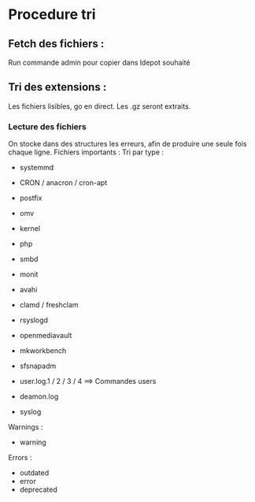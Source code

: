 # Procedure tri

## Fetch des fichiers :

Run commande admin pour copier dans ldepot souhaité

## Tri des extensions :

Les fichiers lisibles, go en direct. Les .gz seront extraits.

### Lecture des fichiers

On stocke dans des structures les erreurs, afin de produire une seule fois chaque ligne.
Fichiers importants :
Tri par type :

- systemmd
- CRON / anacron / cron-apt
- postfix
- omv
- kernel
- php
- smbd
- monit
- avahi
- clamd / freshclam
- rsyslogd
- openmediavault
- mkworkbench
- sfsnapadm

- user.log.1 / 2 / 3 / 4 ==> Commandes users
- deamon.log
- syslog

Warnings : 
- warning

Errors : 
- outdated
- error
- deprecated
